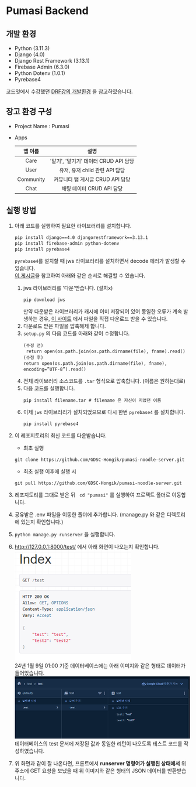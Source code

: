 # Pumasi Backend
## 개발 환경
- Python (3.11.3)
- Django (4.0)
- Django Rest Framework (3.13.1)
- Firebase Admin (6.3.0)
- Python Dotenv (1.0.1)
- Pyrebase4

코드잇에서 수강했던 [DRF강의 개발환경](https://www.codeit.kr/topics/django-rest-framework/lessons/5826) 을 참고하였습니다.

## 장고 환경 구성
- Project Name : Pumasi

- Apps    

  |   앱 이름    |             설명              |   
  |:---------:|:---------------------------:|   
  |   Care    | '맡기', '맡기기' 데이터 CRUD API 담당 |   
  |   User    |   유저, 유저 child 관련 API 담당    |   
  | Community |   커뮤니티 탭 게시글 CRUD API 담당    |
  |   Chat    |     채팅 데이터 CRUD API 담당      |

## 실행 방법
1. 아래 코드를 실행하여 필요한 라이브러리를 설치합니다.   
    ```
    pip install django==4.0 djangorestframework==3.13.1
    pip install firebase-admin python-dotenv
    pip install pyrebase4
    ```

    ```pyrebase4```를 설치할 때 jws 라이브러리를 설치하면서 decode 에러가 발생할 수 있습니다.   
    [이 게시글](https://wesely.github.io/pip,%20python,%20pip/Fix-'cp950'-Error-when-using-'pip-install'/)을 참고하여 아래와 같은 순서로 해결할 수 있습니다.   
   1.  jws 라이브러리를 '다운'받습니다. (설치x)
       ```
       pip download jws
       ```
       만약 다운받은 라이브러리가 캐시에 이미 저장되어 있어 동일한 오류가 계속 발생하는 경우, [이 사이트](https://pypi.org/project/jws/) 에서 파일을 직접 다운로드 받을 수 있습니다.
   2.  다운로드 받은 파일을 압축해제 합니다.
   3.  ```setup.py``` 의 다음 코드를 아래와 같이 수정합니다. 
       ```(python)
       (수정 전)
        return open(os.path.join(os.path.dirname(file), fname).read()
       (수정 후)
       return open(os.path.join(os.path.dirname(file), fname), encoding=”UTF-8”).read()
       ```
   4. 전체 라이브러리 소스코드를 ```.tar``` 형식으로 압축합니다. (이름은 원하는대로)
   5. 다음 코드를 실행합니다.
      ```
      pip install filename.tar # filename 은 자신이 지었던 이름
      ```
   6. 이제 ```jws``` 라이브러리가 설치되었으므로 다시 한번 ```pyrebase4``` 를 설치합니다.
      ```
      pip install pyrebase4
      ```

2. 이 레포지토리의 최신 코드를 다운받습니다.   
   - 최초 실행   
   ```
   git clone https://github.com/GDSC-Hongik/pumasi-noodle-server.git
   ```
   - 최초 실행 이후에 실행 시   
   ```
   git pull https://github.com/GDSC-Hongik/pumasi-noodle-server.git
   ```
3. 레포지토리를 그대로 받은 뒤
    ``` cd "pumasi"``` 를 실행하여 프로젝트 폴더로 이동합니다.
4. 공유받은 .env 파일을 이동한 폴더에 추가합니다. (manage.py 와 같은 디렉토리에 있는지 확인합니다.)  
5. ```python manage.py runserver``` 을 실행합니다.
6. http://127.0.0.1:8000/test/ 에서 아래 화면이 나오는지 확인합니다.   
    ![img.png](img.png)   
    24년 1월 9일 01:00 기준 데이터베이스에는 아래 이미지와 같은 형태로 데이터가 들어있습니다.      
    ![img_1.png](img_1.png)   
    데이터베이스의 test 문서에 저장된 값과 동일한 리턴이 나오도록 테스트 코드를 작성하였습니다.   
7. 위 화면과 같이 잘 나온다면, 프론트에서 __runserver 명령어가 실행된 상태에서__ 위 주소에 GET 요청을 보냈을 때 위 이미지와 같은 형태의 JSON 데이터를 반환받습니다. 
